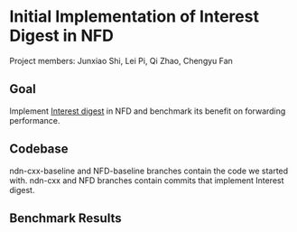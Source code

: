 # Initial Implementation of Interest Digest in NFD

Project members: Junxiao Shi, Lei Pi, Qi Zhao, Chengyu Fan

## Goal

Implement [Interest digest](https://redmine.named-data.net/issues/3333) in
NFD and benchmark its benefit on forwarding performance.

## Codebase

ndn-cxx-baseline and NFD-baseline branches contain the code we started with.
ndn-cxx and NFD branches contain commits that implement Interest digest.

## Benchmark Results
